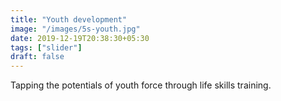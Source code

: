 ```yaml
---
title: "Youth development"
image: "/images/5s-youth.jpg"
date: 2019-12-19T20:38:30+05:30
tags: ["slider"]
draft: false
---
```


Tapping the potentials of youth force through life skills training.
